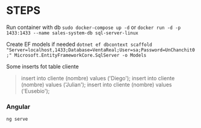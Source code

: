 # STEPS

Run container with db
`sudo docker-compose up -d` or `docker run -d -p 1433:1433 --name sales-system-db sql-server-linux`

Create EF models if needed
`dotnet ef dbcontext scaffold "Server=localhost,1433;Database=VentaReal;User=sa;Password=UnChanchit0;" Microsoft.EntityFrameworkCore.SqlServer -o Models`

Some inserts fot table cliente
> insert into cliente (nombre) values ('Diego');
> insert into cliente (nombre) values ('Julian');
> insert into cliente (nombre) values ('Eusebio');

### Angular

`ng serve`

